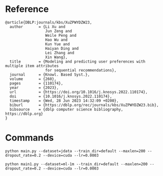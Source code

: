 <!--
 * @Author: your name
 * @Date: 2021-06-28 11:15:44
 * @LastEditTime: 2021-10-31 16:26:48
 * @LastEditors: Please set LastEditors
 * @Description: In User Settings Edit
 * @FilePath: \SASRec.pytorch-master\README.md
-->

# Reference
```
@article{DBLP:journals/kbs/XuZPWYDZW23,
  author       = {Li Xu and
                  Jun Zeng and
                  Weile Peng and
                  Hao Wu and
                  Kun Yue and
                  Haiyan Ding and
                  Lei Zhang and
                  Xin Wang},
  title        = {Modeling and predicting user preferences with multiple item attributes
                  for sequential recommendations},
  journal      = {Knowl. Based Syst.},
  volume       = {260},
  pages        = {110174},
  year         = {2023},
  url          = {https://doi.org/10.1016/j.knosys.2022.110174},
  doi          = {10.1016/j.knosys.2022.110174},
  timestamp    = {Wed, 28 Jun 2023 14:32:09 +0200},
  biburl       = {https://dblp.org/rec/journals/kbs/XuZPWYDZW23.bib},
  bibsource    = {dblp computer science bibliography, https://dblp.org}
}
```
# Commands

```python main.py --dataset=jdata --train_dir=default --maxlen=200 --dropout_rate=0.2 --device=cuda --lr=0.0003```

```python main1.py --dataset=ml-1m --train_dir=default --maxlen=200 --dropout_rate=0.2 --device=cuda --lr=0.0003```





